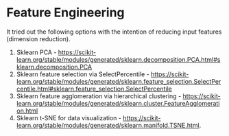 # Feature Engineering
It tried out the following options with the intention of reducing input features (dimension reduction).

1. Sklearn PCA - https://scikit-learn.org/stable/modules/generated/sklearn.decomposition.PCA.html#sklearn.decomposition.PCA
2. Sklearn feature selection via SelectPercentile - https://scikit-learn.org/stable/modules/generated/sklearn.feature_selection.SelectPercentile.html#sklearn.feature_selection.SelectPercentile
3. Sklearn feature agglomeration via hierarchical clustering - https://scikit-learn.org/stable/modules/generated/sklearn.cluster.FeatureAgglomeration.html
4. Sklearn t-SNE for data visualization - https://scikit-learn.org/stable/modules/generated/sklearn.manifold.TSNE.html.
